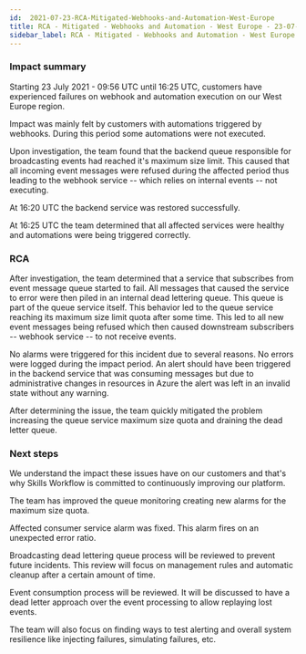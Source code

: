 ```yaml
---
id:  2021-07-23-RCA-Mitigated-Webhooks-and-Automation-West-Europe
title: RCA - Mitigated - Webhooks and Automation - West Europe - 23-07-2021
sidebar_label: RCA - Mitigated - Webhooks and Automation - West Europe - 23-07-2021
---
```


### Impact summary

Starting 23 July 2021 - 09:56 UTC until 16:25 UTC, customers have experienced failures on webhook and automation execution on our West Europe region. 

Impact was mainly felt by customers with automations triggered by webhooks. During this period some automations were not executed.

Upon investigation, the team found that the backend queue responsible for broadcasting events had reached it's maximum size limit. This caused that all incoming event messages were refused during the affected period thus leading to the webhook service -- which relies on internal events -- not executing. 

At 16:20 UTC the backend service was restored successfully.

At 16:25 UTC the team determined that all affected services were healthy and automations were being triggered correctly.
### RCA

After investigation, the team determined that a service that subscribes from event message queue started to fail. All messages that caused the service to error were then piled in an internal dead lettering queue. This queue is part of the queue service itself. This behavior led to the queue service reaching its maximum size limit quota after some time. This led to all new event messages being refused which then caused downstream subscribers -- webhook service -- to not receive events.

No alarms were triggered for this incident due to several reasons. No errors were logged during the impact period. An alert should have been triggered in the backend service that was consuming messages but due to administrative changes in resources in Azure the alert was left in an invalid state without any warning.

After determining the issue, the team quickly mitigated the problem increasing the queue service maximum size quota and draining the dead letter queue.


### Next steps

We understand the impact these issues have on our customers and that's why Skills Workflow is committed to continuously improving our platform.

The team has improved the queue monitoring creating new alarms for the maximum size quota.

Affected consumer service alarm was fixed. This alarm fires on an unexpected error ratio.

Broadcasting dead lettering queue process will be reviewed to prevent future incidents. This review will focus on management rules and automatic cleanup after a certain amount of time.

Event consumption process will be reviewed. It will be discussed to have a dead letter approach over the event processing to allow replaying lost events.

The team will also focus on finding ways to test alerting and overall system resilience like injecting failures, simulating failures, etc.